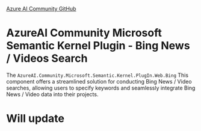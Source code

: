[Azure AI Community GitHub](https://github.com/Azure-AI-Community)

# AzureAI Community Microsoft Semantic Kernel Plugin - Bing News / Videos Search

The `AzureAI.Community.Microsoft.Semantic.Kernel.PlugIn.Web.Bing` This component offers a streamlined solution for conducting Bing News / Video searches, allowing users to specify keywords and seamlessly integrate Bing News / Video data into their projects.


# Will update